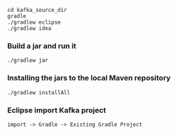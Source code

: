 
    cd kafka_source_dir
    gradle
    ./gradlew eclipse
    ./gradlew idea

### Build a jar and run it ###
    ./gradlew jar

### Installing the jars to the local Maven repository ###
    ./gradlew installAll

### Eclipse import Kafka project ###
    import -> Gradle -> Existing Gradle Project
